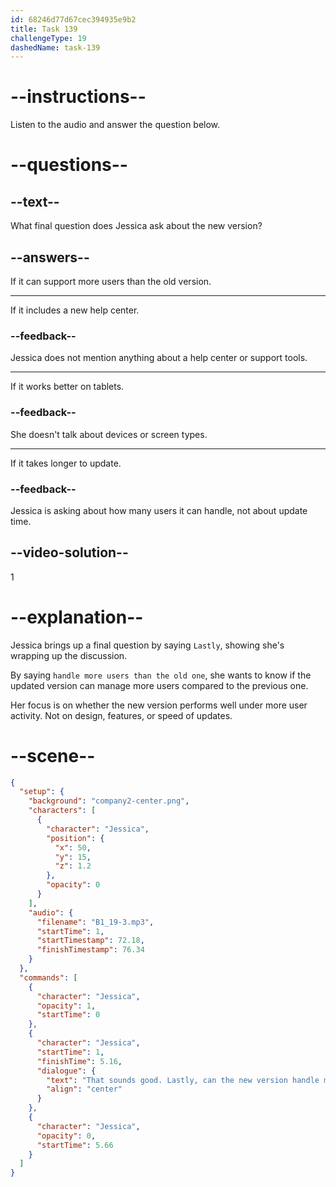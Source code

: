 ```yaml
---
id: 68246d77d67cec394935e9b2
title: Task 139
challengeType: 19
dashedName: task-139
---
```


<!-- (Audio) Jessica: That sounds good. Lastly, can the new version handle more users than the old one? -->

# --instructions--

Listen to the audio and answer the question below.

# --questions--

## --text--

What final question does Jessica ask about the new version?

## --answers--

If it can support more users than the old version.

---

If it includes a new help center.

### --feedback--

Jessica does not mention anything about a help center or support tools.

---

If it works better on tablets.

### --feedback--

She doesn't talk about devices or screen types.

---

If it takes longer to update.

### --feedback--

Jessica is asking about how many users it can handle, not about update time.

## --video-solution--

1

# --explanation--

Jessica brings up a final question by saying `Lastly`, showing she's wrapping up the discussion.

By saying `handle more users than the old one`, she wants to know if the updated version can manage more users compared to the previous one.

Her focus is on whether the new version performs well under more user activity. Not on design, features, or speed of updates.

# --scene--

```json
{
  "setup": {
    "background": "company2-center.png",
    "characters": [
      {
        "character": "Jessica",
        "position": {
          "x": 50,
          "y": 15,
          "z": 1.2
        },
        "opacity": 0
      }
    ],
    "audio": {
      "filename": "B1_19-3.mp3",
      "startTime": 1,
      "startTimestamp": 72.18,
      "finishTimestamp": 76.34
    }
  },
  "commands": [
    {
      "character": "Jessica",
      "opacity": 1,
      "startTime": 0
    },
    {
      "character": "Jessica",
      "startTime": 1,
      "finishTime": 5.16,
      "dialogue": {
        "text": "That sounds good. Lastly, can the new version handle more users than the old one?",
        "align": "center"
      }
    },
    {
      "character": "Jessica",
      "opacity": 0,
      "startTime": 5.66
    }
  ]
}
```
